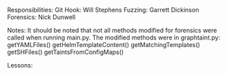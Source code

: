 Responsibilities:
    Git Hook:   Will Stephens
    Fuzzing:    Garrett Dickinson
    Forensics:  Nick Dunwell

Notes:
    It should be noted that not all methods modified for forensics were called when running main.py.
    The modified methods were in graphtaint.py:
        getYAMLFiles()
        getHelmTemplateContent()
        getMatchingTemplates()
        getSHFiles()
        getTaintsFromConfigMaps()


Lessons:
    
    